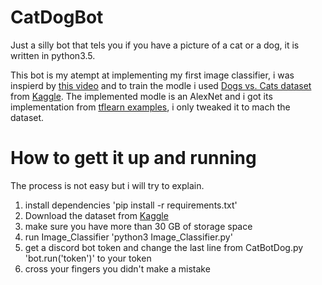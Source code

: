 # CatDogBot
Just a silly bot that tels you if you have a picture of a cat or a dog, it is written in python3.5.

This bot is my atempt at implementing my first image classifier, i was inspierd by [this video](https://www.youtube.com/watch?v=cAICT4Al5Ow) and to train the modle i used [Dogs vs. Cats dataset](https://www.kaggle.com/c/dogs-vs-cats) from [Kaggle](https://www.kaggle.com). The implemented modle is an AlexNet and i got its implementation from [tflearn examples](https://github.com/tflearn/tflearn/blob/master/examples/images/alexnet.py), i only tweaked it to mach the dataset.

# How to gett it up and running
The process is not easy but i will try to explain.
1. install dependencies 'pip install -r requirements.txt'
2. Download the dataset from [Kaggle](https://www.kaggle.com/c/dogs-vs-cats/data)
3. make sure you have more than 30 GB of storage space
4. run Image_Classifier 'python3 Image_Classifier.py'
5. get a discord bot token and change the last line from CatBotDog.py 'bot.run('token')' to your token
6. cross your fingers you didn't make a mistake
